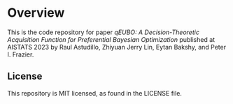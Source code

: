 # Overview
This is the code repository for paper *qEUBO: A Decision-Theoretic Acquisition Function for Preferential Bayesian Optimization* published at AISTATS 2023 by Raul Astudillo, Zhiyuan Jerry Lin, Eytan Bakshy, and Peter I. Frazier.

## License
This repository is MIT licensed, as found in the LICENSE file.
